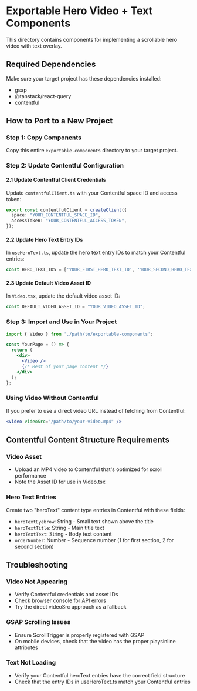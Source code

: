 
# Exportable Hero Video + Text Components

This directory contains components for implementing a scrollable hero video with text overlay.

## Required Dependencies

Make sure your target project has these dependencies installed:
- gsap
- @tanstack/react-query
- contentful

## How to Port to a New Project

### Step 1: Copy Components
Copy this entire `exportable-components` directory to your target project.

### Step 2: Update Contentful Configuration

#### 2.1 Update Contentful Client Credentials
Update `contentfulClient.ts` with your Contentful space ID and access token:

```typescript
export const contentfulClient = createClient({
  space: "YOUR_CONTENTFUL_SPACE_ID",
  accessToken: "YOUR_CONTENTFUL_ACCESS_TOKEN",
});
```

#### 2.2 Update Hero Text Entry IDs
In `useHeroText.ts`, update the hero text entry IDs to match your Contentful entries:

```typescript
const HERO_TEXT_IDS = ['YOUR_FIRST_HERO_TEXT_ID', 'YOUR_SECOND_HERO_TEXT_ID'];
```

#### 2.3 Update Default Video Asset ID
In `Video.tsx`, update the default video asset ID:

```typescript
const DEFAULT_VIDEO_ASSET_ID = "YOUR_VIDEO_ASSET_ID";
```

### Step 3: Import and Use in Your Project

```jsx
import { Video } from './path/to/exportable-components';

const YourPage = () => {
  return (
    <div>
      <Video />
      {/* Rest of your page content */}
    </div>
  );
};
```

### Using Video Without Contentful

If you prefer to use a direct video URL instead of fetching from Contentful:

```jsx
<Video videoSrc="/path/to/your-video.mp4" />
```

## Contentful Content Structure Requirements

### Video Asset
- Upload an MP4 video to Contentful that's optimized for scroll performance
- Note the Asset ID for use in Video.tsx

### Hero Text Entries
Create two "heroText" content type entries in Contentful with these fields:
- `heroTextEyebrow`: String - Small text shown above the title
- `heroTextTitle`: String - Main title text 
- `heroTextText`: String - Body text content
- `orderNumber`: Number - Sequence number (1 for first section, 2 for second section)

## Troubleshooting

### Video Not Appearing
- Verify Contentful credentials and asset IDs
- Check browser console for API errors
- Try the direct videoSrc approach as a fallback

### GSAP Scrolling Issues
- Ensure ScrollTrigger is properly registered with GSAP
- On mobile devices, check that the video has the proper playsinline attributes

### Text Not Loading
- Verify your Contentful heroText entries have the correct field structure
- Check that the entry IDs in useHeroText.ts match your Contentful entries
